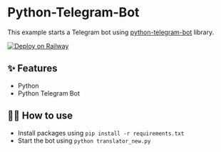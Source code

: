 # Python-Telegram-Bot

This example starts a Telegram bot using [python-telegram-bot](https://www.python-telegram-bot.org/) library.

[![Deploy on Railway](https://railway.app/button.svg)](https://railway.app/new/template?template=https%3A%2F%2Fgithub.com%2Frailwayapp%2Fexamples%2Ftree%2Fmaster%2Fexamples%2Fpython-telegram-bot&envs=TOKEN&TOKENDesc=The+Telegram+Bot%27s+Token+%28Generate+a+token+from+%40BotFather+if+you+don%27t+have+one%21%29)

## ✨ Features

- Python
- Python Telegram Bot

## 💁‍♀️ How to use

- Install packages using `pip install -r requirements.txt`
- Start the bot using `python translator_new.py`
